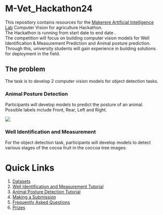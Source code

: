 # M-Vet_Hackathon24

This repository contains resources for the [Makerere Artificial Intelligence Lab](https://air.ug/) Computer Vision for agriculture Hackathon.  
The Hackathon is running from start date to end date .  
The competition will focus on building computer vision models for Well Identification & Measurement Prediction and Animal posture prediction.  
Through this, university students will gain experience in building solutions for deployment in the field.

## The problem

The task is to develop 2 computer vision models for object detection tasks.

### Animal Posture Detection

Participants will develop models to predict the posture of an animal. Possible labels include Front, Rear, Left and Right.

<img src="https://github.com/MVet-Platform/M-Vet_Hackathon24/sample_images/posture.PNG"/>

### Well Identification and Measurement

For the object detection task, participants will develop models to detect various stages of the cocoa fruit in the coccoa tree images:

# Quick Links

1. [Datasets](https://github.com/MVet-Platform/M-Vet_Hackathon24/resources/dataset.md)
2. [Well Identification and Measurement Tutorial](https://github.com/MVet-Platform/M-Vet_Hackathon24/resources/well_identification.ipynb)
3. [Animal Posture Detection Tutorial](https://github.com/MVet-Platform/M-Vet_Hackathon24/resources/animal_posture.ipynb)
4. [Making a Submission](https://github.com/MVet-Platform/M-Vet_Hackathon24/resources/submission.md)
5. [Frequently Asked Questions](https://github.com/MVet-Platform/M-Vet_Hackathon24/resources/faqs.md)
6. [Prizes](https://github.com/MVet-Platform/M-Vet_Hackathon24/resources/prizes.md)
